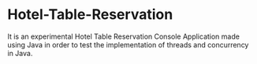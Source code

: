 # Hotel-Table-Reservation
It is an experimental Hotel Table Reservation Console Application made using Java in order to test the implementation of threads and concurrency in Java.
